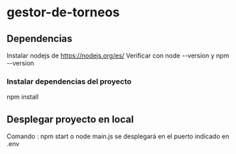 # gestor-de-torneos
## Dependencias
Instalar nodejs de https://nodejs.org/es/
Verificar con node --version y npm --version
### Instalar dependencias del proyecto 
npm install
## Desplegar proyecto en local
Comando : npm start o node main.js
se desplegará en el puerto indicado en .env